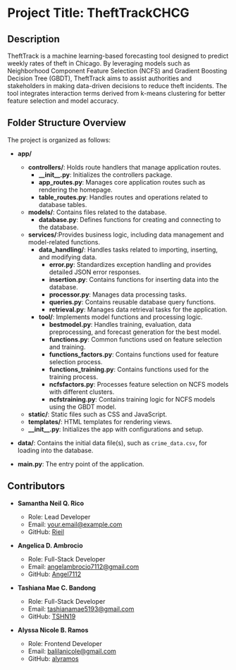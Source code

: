 # Project Title: TheftTrackCHCG

## Description

TheftTrack is a machine learning-based forecasting tool designed to predict weekly rates of theft in Chicago. By leveraging models such as Neighborhood Component Feature Selection (NCFS) and Gradient Boosting Decision Tree (GBDT), TheftTrack aims to assist authorities and stakeholders in making data-driven decisions to reduce theft incidents. The tool integrates interaction terms derived from k-means clustering for better feature selection and model accuracy.

## Folder Structure Overview

The project is organized as follows:

- **app/**  
  - **controllers/**: Holds route handlers that manage application routes.
    - **\_\_init\_\_.py**: Initializes the controllers package.
    - **app_routes.py**: Manages core application routes such as rendering the homepage.
    - **table_routes.py**: Handles routes and operations related to database tables.
  - **models/**: Contains files related to the database.
    - **database.py**: Defines functions for creating and connecting to the database.
  - **services/**:Provides business logic, including data management and model-related functions.
    - **data_handling/**: Handles tasks related to importing, inserting, and modifying data.
      - **error.py**: Standardizes exception handling and provides detailed JSON error responses.
      - **insertion.py**: Contains functions for inserting data into the database.
      - **processor.py**: Manages data processing tasks.
      - **queries.py**: Contains reusable database query functions.
      - **retrieval.py**: Manages data retrieval tasks for the application.
    - **tool/**: Implements model functions and processing logic.
      - **bestmodel.py**: Handles training, evaluation, data preprocessing, and forecast generation for the best model.
      - **functions.py**: Common functions used on feature selection and training.
      - **functions_factors.py**: Contains functions used for feature selection process.
      - **functions_training.py**: Contains functions used for the training process.
      - **ncfsfactors.py**: Processes feature selection on NCFS models with different clusters.
      - **ncfstraining.py**: Contains training logic for NCFS models using the GBDT model.
  - **static/**: Static files such as CSS and JavaScript.
  - **templates/**: HTML templates for rendering views.
  - **\_\_init\_\_.py**: Initializes the app with configurations and setup.

- **data/**: Contains the initial data file(s), such as `crime_data.csv`, for loading into the database.

- **main.py**: The entry point of the application.

## Contributors

- **Samantha Neil Q. Rico**  
  - Role: Lead Developer  
  - Email: your.email@example.com  
  - GitHub: [Rieil](https://github.com/Rieil)

- **Angelica D. Ambrocio**  
  - Role: Full-Stack Developer  
  - Email: angelambrocio7112@gmail.com
  - GitHub: [Angel7112](https://github.com/Angel7112)

- **Tashiana Mae C. Bandong**  
  - Role: Full-Stack Developer
  - Email: tashianamae5193@gmail.com 
  - GitHub: [TSHN19](https://github.com/TSHN19)

- **Alyssa Nicole B. Ramos**  
  - Role: Frontend Developer  
  - Email: balilanicole@gmail.com  
  - GitHub: [alyramos](https://github.com/alyramos)
